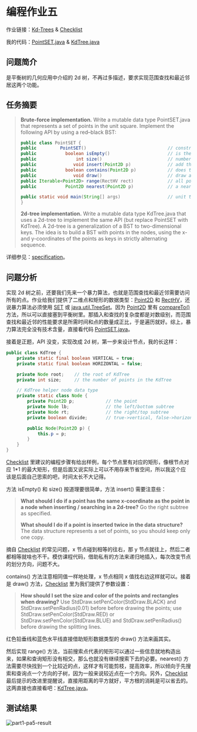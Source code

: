 # 编程作业五

作业链接：[Kd-Trees](http://coursera.cs.princeton.edu/algs4/assignments/kdtree.html) & [Checklist](http://coursera.cs.princeton.edu/algs4/checklists/kdtree.html)

我的代码：[PointSET.java](https://github.com/mingyueanyao/algorithms-princeton-coursera/blob/master/Codes%20of%20Programming%20Assignments/part1/pa5-kdtree/PointSET.java) & [KdTree.java](https://github.com/mingyueanyao/algorithms-princeton-coursera/blob/master/Codes%20of%20Programming%20Assignments/part1/pa5-kdtree/KdTree.java)

## 问题简介

是平衡树的几何应用中介绍的 2d 树，不再过多描述，要求实现范围查找和最近邻居这两个功能。

## 任务摘要

>**Brute-force implementation.** Write a mutable data type PointSET.java that represents a set of points in the unit square. Implement the following API by using a red–black BST:
>
>```java
>public class PointSET {
   >public         PointSET()                               // construct an empty set of points
   >public           boolean isEmpty()                      // is the set empty?
   >public               int size()                         // number of points in the set
   >public              void insert(Point2D p)              // add the point to the set (if it is not already in the set)
   >public           boolean contains(Point2D p)            // does the set contain point p?
   >public              void draw()                         // draw all points to standard draw
   >public Iterable<Point2D> range(RectHV rect)             // all points that are inside the rectangle (or on the boundary)
   >public           Point2D nearest(Point2D p)             // a nearest neighbor in the set to point p; null if the set is empty
>
   >public static void main(String[] args)                  // unit testing of the methods (optional)
>}
>```
>
>**2d-tree implementation.** Write a mutable data type KdTree.java that uses a 2d-tree to implement the same API (but replace PointSET with KdTree). A 2d-tree is a generalization of a BST to two-dimensional keys. The idea is to build a BST with points in the nodes, using the x- and y-coordinates of the points as keys in strictly alternating sequence.

详细参见：[specification](http://coursera.cs.princeton.edu/algs4/assignments/kdtree.html)。

## 问题分析

实现 2d 树之前，还要我们先来一个暴力算法，也就是范围查找和最近邻需要访问所有的点。作业给我们提供了二维点和矩形的数据类型：[Point2D](https://algs4.cs.princeton.edu/code/javadoc/edu/princeton/cs/algs4/Point2D.html) 和 [RectHV](https://algs4.cs.princeton.edu/code/javadoc/edu/princeton/cs/algs4/RectHV.html)，还说暴力算法必须使用 [SET](https://algs4.cs.princeton.edu/code/javadoc/edu/princeton/cs/algs4/SET.html) 或 [java.util.TreeSet](https://docs.oracle.com/javase/8/docs/api/java/util/TreeSet.html)。因为 [Point2D](https://algs4.cs.princeton.edu/code/javadoc/edu/princeton/cs/algs4/Point2D.html) 里有 [compareTo()](https://algs4.cs.princeton.edu/code/javadoc/edu/princeton/cs/algs4/Point2D.html#compareTo(edu.princeton.cs.algs4.Point2D)) 方法，所以可以直接塞到平衡树里。那插入和查找的复杂度都是对数级别，而范围查找和最近邻的性能要求是所需时间和点的数量成正比，于是遍历就好。综上，暴力算法完全没有技术含量，直接看代码 [PointSET.java](https://github.com/mingyueanyao/algorithms-princeton-coursera/blob/master/Codes%20of%20Programming%20Assignments/part1/pa5-kdtree/PointSET.java)。

接着是正题，API 没变，实现改成 2d 树，第一步来设计节点，我的长这样：

```java
public class KdTree {
    private static final boolean VERTICAL = true;
    private static final boolean HORIZONTAL = false;

    private Node root;    // the root of KdTree
    private int size;     // the number of points in the KdTree

    // KdTree helper node data type
    private static class Node {
        private Point2D p;            // the point
        private Node lb;              // the left/bottom subtree
        private Node rt;              // the right/top subtree
        private boolean divide;       // true->vertical, false->horizontal

        public Node(Point2D p) {
            this.p = p;
        }
    }
}
```

[Checklist](http://coursera.cs.princeton.edu/algs4/checklists/kdtree.html) 里建议的编程步骤有给出样例，每个节点里有对应的矩形，像根节点对应 1*1 的最大矩形，但是后面又说实际上可以不用存来节省空间，所以我这个应该是后面自己思索的吧，时间太长不大记得。

方法 isEmpty() 和 size() 按道理要很简单，方法 insert() 需要注意些：

>**What should I do if a point has the same x-coordinate as the point in a node when inserting / searching in a 2d-tree?** Go the right subtree as specified.
>
>**What should I do if a point is inserted twice in the data structure?** The data structure represents a set of points, so you should keep only one copy.

摘自 [Checklist](http://coursera.cs.princeton.edu/algs4/checklists/kdtree.html) 的常见问题，x 节点碰到相等的往右，那 y 节点就往上，然后二者都相等就啥也不干。模仿课程代码，借助私有的方法来递归地插入，每次改变节点的划分方向，问题不大。

contains() 方法注意相同值一样地处理，x 节点相同 x 值找右边这样就可以。接着是 draw() 方法，[Checklist](http://coursera.cs.princeton.edu/algs4/checklists/kdtree.html) 里为我们提供了参数设置：

>**How should I set the size and color of the points and rectangles when drawing?** Use StdDraw.setPenColor(StdDraw.BLACK) and StdDraw.setPenRadius(0.01) before before drawing the points; use StdDraw.setPenColor(StdDraw.RED) or StdDraw.setPenColor(StdDraw.BLUE) and StdDraw.setPenRadius() before drawing the splitting lines.

红色铅垂线和蓝色水平线直接借助矩形数据类型的 draw() 方法来画其实。

然后实现 range() 方法，当前搜索点代表的矩形可以通过一些信息就地构造出来，如果和查询矩形没有相交，那么也就没有继续搜索下去的必要。nearest() 方法需要尽快找到一个比较近的点，这样才有可能剪枝，提高效率，所以倾向于先搜索和查询点一个方向的子树，因为一般来说较近点在一个方向。另外，[Checklist](http://coursera.cs.princeton.edu/algs4/checklists/kdtree.html) 最后提示的改进里提醒说，直接用距离的平方就好，平方根的消耗是可以省去的。这两直接也直接看吧：[KdTree.java](https://github.com/mingyueanyao/algorithms-princeton-coursera/blob/master/Codes%20of%20Programming%20Assignments/part1/pa5-kdtree/KdTree.java)。

## 测试结果

![part1-pa5-result](https://img2018.cnblogs.com/blog/886021/201902/886021-20190201102706920-903459761.png)